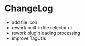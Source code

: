 # ChangeLog

* add file icon 
* rework built-in file selector ui
* rework plugin loading processing
* improve TagUtils
